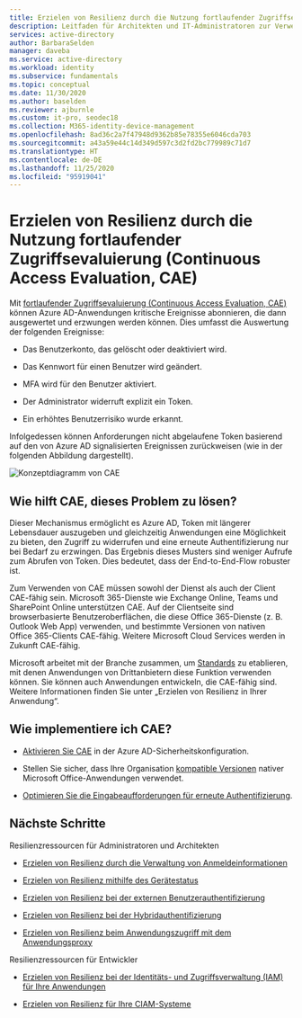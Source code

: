 ```yaml
---
title: Erzielen von Resilienz durch die Nutzung fortlaufender Zugriffsevaluierung in Azure Active Directory
description: Leitfaden für Architekten und IT-Administratoren zur Verwendung fortlaufender Zugriffsevaluierung (Continuous Access Evaluation, CAE)
services: active-directory
author: BarbaraSelden
manager: daveba
ms.service: active-directory
ms.workload: identity
ms.subservice: fundamentals
ms.topic: conceptual
ms.date: 11/30/2020
ms.author: baselden
ms.reviewer: ajburnle
ms.custom: it-pro, seodec18
ms.collection: M365-identity-device-management
ms.openlocfilehash: 8ad36c2a7f47948d9362b85e78355e6046cda703
ms.sourcegitcommit: a43a59e44c14d349d597c3d2fd2bc779989c71d7
ms.translationtype: HT
ms.contentlocale: de-DE
ms.lasthandoff: 11/25/2020
ms.locfileid: "95919041"
---
```

# <a name="build-resilience-by-using-continuous-access-evaluation"></a>Erzielen von Resilienz durch die Nutzung fortlaufender Zugriffsevaluierung (Continuous Access Evaluation, CAE)

Mit [fortlaufender Zugriffsevaluierung (Continuous Access Evaluation, CAE)](https://docs.microsoft.com/azure/active-directory/conditional-access/concept-continuous-access-evaluation) können Azure AD-Anwendungen kritische Ereignisse abonnieren, die dann ausgewertet und erzwungen werden können. Dies umfasst die Auswertung der folgenden Ereignisse:

* Das Benutzerkonto, das gelöscht oder deaktiviert wird.

* Das Kennwort für einen Benutzer wird geändert.

* MFA wird für den Benutzer aktiviert.

* Der Administrator widerruft explizit ein Token.

* Ein erhöhtes Benutzerrisiko wurde erkannt.

Infolgedessen können Anforderungen nicht abgelaufene Token basierend auf den von Azure AD signalisierten Ereignissen zurückweisen (wie in der folgenden Abbildung dargestellt).

![Konzeptdiagramm von CAE](./media/resilience-with-cae/admin-resilience-continuous-access-evaluation.png)

## <a name="how-does-cae-help"></a>Wie hilft CAE, dieses Problem zu lösen?

Dieser Mechanismus ermöglicht es Azure AD, Token mit längerer Lebensdauer auszugeben und gleichzeitig Anwendungen eine Möglichkeit zu bieten, den Zugriff zu widerrufen und eine erneute Authentifizierung nur bei Bedarf zu erzwingen. Das Ergebnis dieses Musters sind weniger Aufrufe zum Abrufen von Token. Dies bedeutet, dass der End-to-End-Flow robuster ist. 

Zum Verwenden von CAE müssen sowohl der Dienst als auch der Client CAE-fähig sein. Microsoft 365-Dienste wie Exchange Online, Teams und SharePoint Online unterstützen CAE. Auf der Clientseite sind browserbasierte Benutzeroberflächen, die diese Office 365-Dienste (z. B. Outlook Web App) verwenden, und bestimmte Versionen von nativen Office 365-Clients CAE-fähig. Weitere Microsoft Cloud Services werden in Zukunft CAE-fähig.

Microsoft arbeitet mit der Branche zusammen, um [Standards](https://openid.net/wg/sse/) zu etablieren, mit denen Anwendungen von Drittanbietern diese Funktion verwenden können. Sie können auch Anwendungen entwickeln, die CAE-fähig sind. Weitere Informationen finden Sie unter „Erzielen von Resilienz in Ihrer Anwendung“.

## <a name="how-do-i-implement-cae"></a>Wie implementiere ich CAE?

* [Aktivieren Sie CAE](https://docs.microsoft.com/azure/active-directory/conditional-access/concept-continuous-access-evaluation) in der Azure AD-Sicherheitskonfiguration.

* Stellen Sie sicher, dass Ihre Organisation [kompatible Versionen](https://docs.microsoft.com/azure/active-directory/conditional-access/concept-continuous-access-evaluation) nativer Microsoft Office-Anwendungen verwendet.

* [Optimieren Sie die Eingabeaufforderungen für erneute Authentifizierung](https://docs.microsoft.com/azure/active-directory/authentication/concepts-azure-multi-factor-authentication-prompts-session-lifetime).

 
## <a name="next-steps"></a>Nächste Schritte
Resilienzressourcen für Administratoren und Architekten
 
* [Erzielen von Resilienz durch die Verwaltung von Anmeldeinformationen](resilience-in-credentials.md)

* [Erzielen von Resilienz mithilfe des Gerätestatus](resilience-with-device-states.md)

* [Erzielen von Resilienz bei der externen Benutzerauthentifizierung](resilience-b2b-authentication.md)

* [Erzielen von Resilienz bei der Hybridauthentifizierung](resilience-in-hybrid.md)

* [Erzielen von Resilienz beim Anwendungszugriff mit dem Anwendungsproxy](resilience-on-premises-access.md)

Resilienzressourcen für Entwickler

* [Erzielen von Resilienz bei der Identitäts- und Zugriffsverwaltung (IAM) für Ihre Anwendungen](resilience-app-development-overview.md)

* [Erzielen von Resilienz für Ihre CIAM-Systeme](resilience-b2c.md)
